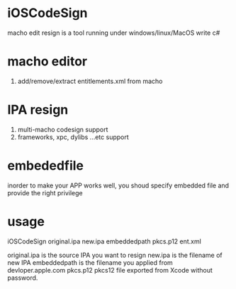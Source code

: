 # iOSCodeSign
macho edit resign is a tool running under windows/linux/MacOS write c#

# macho editor
  1. add/remove/extract entitlements.xml from macho
# IPA resign
  1. multi-macho codesign support
  2. frameworks, xpc, dylibs ...etc support
# embededfile
  inorder to make your APP works well, you shoud specify embedded file and provide the right privilege


# usage
  iOSCodeSign original.ipa new.ipa embeddedpath pkcs.p12 ent.xml
  
  original.ipa is the source IPA you want to resign
  new.ipa is the filename of new IPA
  embeddedpath is the filename you applied from devloper.apple.com
  pkcs.p12 pkcs12 file exported from Xcode without password. 
  

